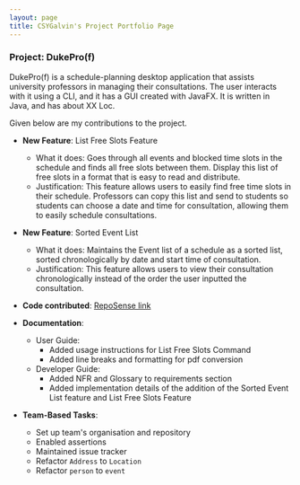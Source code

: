 ```yaml
---
layout: page
title: CSYGalvin's Project Portfolio Page
---
```


### Project: DukePro(f)

DukePro(f) is a schedule-planning desktop application that assists university professors in managing their consultations.
The user interacts with it using a CLI, and it has a GUI created with JavaFX. It is written in Java, and has about XX Loc.

Given below are my contributions to the project.

* **New Feature**: List Free Slots Feature
    * What it does: Goes through all events and blocked time slots in the schedule 
      and finds all free slots between them. 
      Display this list of free slots in a format that is easy to read and distribute.
    * Justification: This feature allows users to easily find free time slots in their schedule. 
      Professors can copy this list and send to students so students can choose a date and time for consultation,
      allowing them to easily schedule consultations.
    
* **New Feature**: Sorted Event List
    * What it does: Maintains the Event list of a schedule as a sorted list, sorted chronologically by date and start time of consultation.
    * Justification: This feature allows users to view their consultation chronologically instead of
      the order the user inputted the consultation.

* **Code contributed**: [RepoSense link](https://nus-cs2103-ay2122s1.github.io/tp-dashboard/?search=CSYGalvin)

* **Documentation**:
    * User Guide:
        * Added usage instructions for List Free Slots Command
        * Added line breaks and formatting for pdf conversion
    * Developer Guide:
        * Added NFR and Glossary to requirements section
        * Added implementation details of the addition of the Sorted Event List feature and List Free Slots Feature

* **Team-Based Tasks**:
    * Set up team's organisation and repository
    * Enabled assertions
    * Maintained issue tracker
    * Refactor `Address` to `Location`
    * Refactor `person` to `event`

